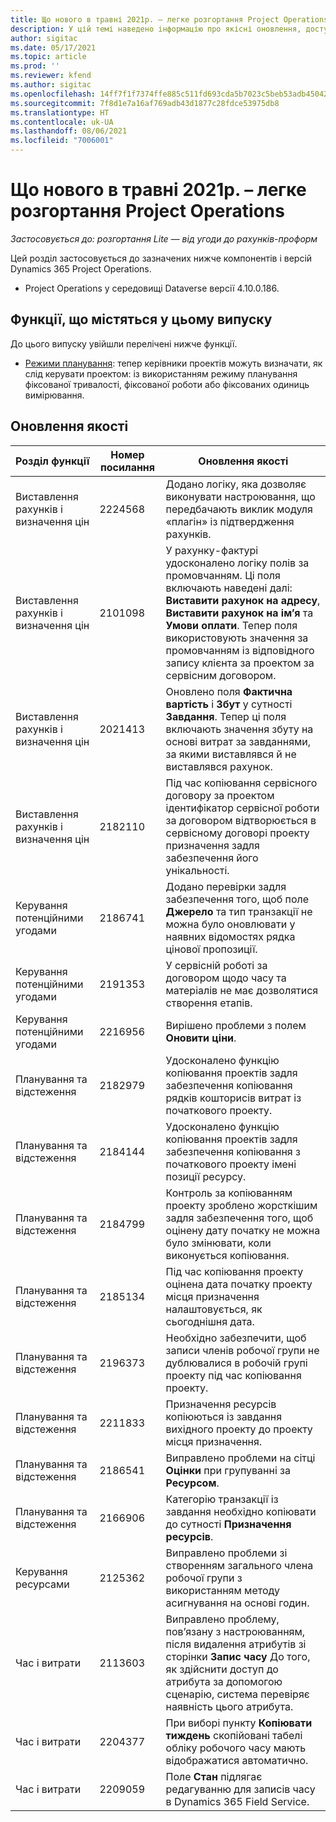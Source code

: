 ```yaml
---
title: Що нового в травні 2021р. – легке розгортання Project Operations
description: У цій темі наведено інформацію про якісні оновлення, доступні у випуску легкого розгортання Project Operations від травня 2021 р.
author: sigitac
ms.date: 05/17/2021
ms.topic: article
ms.prod: ''
ms.reviewer: kfend
ms.author: sigitac
ms.openlocfilehash: 14ff7f1f7374ffe885c511fd693cda5b7023c5beb53adb45042ddda1e932c93d
ms.sourcegitcommit: 7f8d1e7a16af769adb43d1877c28fdce53975db8
ms.translationtype: HT
ms.contentlocale: uk-UA
ms.lasthandoff: 08/06/2021
ms.locfileid: "7006001"
---
```

# <a name="whats-new-may-2021---project-operations-lite-deployment"></a>Що нового в травні 2021р. – легке розгортання Project Operations

_Застосовується до: розгортання Lite — від угоди до рахунків-проформ_

Цей розділ застосовується до зазначених нижче компонентів і версій Dynamics 365 Project Operations.

   - Project Operations у середовищі Dataverse версії 4.10.0.186.

## <a name="features-included-in-this-release"></a>Функції, що містяться у цьому випуску

До цього випуску увійшли перелічені нижче функції.

- [Режими планування](../../project-management/scheduling-modes.md): тепер керівники проектів можуть визначати, як слід керувати проектом: із використанням режиму планування фіксованої тривалості, фіксованої роботи або фіксованих одиниць вимірювання.

## <a name="quality-updates"></a>Оновлення якості

| **Розділ функції** | **Номер посилання** | **Оновлення якості** |
| --- | --- | --- |
| Виставлення рахунків і визначення цін | 2224568 | Додано логіку, яка дозволяє виконувати настроювання, що передбачають виклик модуля «плагін» із підтвердження рахунків. |
| Виставлення рахунків і визначення цін | 2101098 | У рахунку-фактурі удосконалено логіку полів за промовчанням. Ці поля включають наведені далі: **Виставити рахунок на адресу**, **Виставити рахунок на ім’я** та **Умови оплати**. Тепер поля використовують значення за промовчанням із відповідного запису клієнта за проектом за сервісним договором. |
| Виставлення рахунків і визначення цін | 2021413 | Оновлено поля **Фактична вартість** і **Збут** у сутності **Завдання**. Тепер ці поля включають значення збуту на основі витрат за завданнями, за якими виставлявся й не виставлявся рахунок. |
| Виставлення рахунків і визначення цін | 2182110 | Під час копіювання сервісного договору за проектом ідентифікатор сервісної роботи за договором відтворюється в сервісному договорі проекту призначення задля забезпечення його унікальності. |
| Керування потенційними угодами | 2186741 | Додано перевірки задля забезпечення того, щоб поле **Джерело** та тип транзакції не можна було оновлювати у наявних відомостях рядка цінової пропозиції. |
| Керування потенційними угодами | 2191353 | У сервісній роботі за договором щодо часу та матеріалів не має дозволятися створення етапів. |
| Керування потенційними угодами | 2216956 | Вирішено проблеми з полем **Оновити ціни**. |
| Планування та відстеження | 2182979 | Удосконалено функцію копіювання проектів задля забезпечення копіювання рядків кошторисів витрат із початкового проекту. |
| Планування та відстеження | 2184144 | Удосконалено функцію копіювання проектів задля забезпечення копіювання з початкового проекту імені позиції ресурсу. |
| Планування та відстеження | 2184799 | Контроль за копіюванням проекту зроблено жорсткішим задля забезпечення того, щоб оцінену дату початку не можна було змінювати, коли виконується копіювання. |
| Планування та відстеження | 2185134 | Під час копіювання проекту оцінена дата початку проекту місця призначення налаштовується, як сьогоднішня дата. |
| Планування та відстеження | 2196373 | Необхідно забезпечити, щоб записи членів робочої групи не дублювалися в робочій групі проекту під час копіювання проекту. |
| Планування та відстеження | 2211833 | Призначення ресурсів копіюються із завдання вихідного проекту до проекту місця призначення. |
| Планування та відстеження | 2186541 | Виправлено проблеми на сітці **Оцінки** при групуванні за **Ресурсом**. |
| Планування та відстеження | 2166906 | Категорію транзакції із завдання необхідно копіювати до сутності **Призначення ресурсів**. |
| Керування ресурсами | 2125362 | Виправлено проблеми зі створенням загального члена робочої групи з використанням методу асигнування на основі годин. |
| Час і витрати | 2113603 | Виправлено проблему, пов’язану з настроюванням, після видалення атрибутів зі сторінки **Запис часу** До того, як здійснити доступ до атрибута за допомогою сценарію, система перевіряє наявність цього атрибута. |
| Час і витрати | 2204377 | При виборі пункту **Копіювати тиждень** скопійовані табелі обліку робочого часу мають відображатися автоматично. |
| Час і витрати | 2209059 | Поле **Стан** підлягає редагуванню для записів часу в Dynamics 365 Field Service. |
